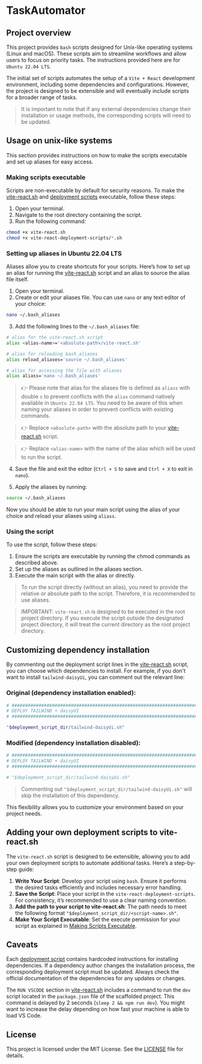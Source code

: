 # TaskAutomator

## Project overview

This project provides `bash` scripts designed for Unix-like operating systems (Linux and macOS). These scripts aim to streamline workflows and allow users to focus on priority tasks. The instructions provided here are for `Ubuntu 22.04 LTS`.

The initial set of scripts automates the setup of a `Vite + React` development environment, including some dependencies and configurations. However, the project is designed to be extensible and will eventually include scripts for a broader range of tasks.

> It is important to note that if any external dependencies change their installation or usage methods, the corresponding scripts will need to be updated.

## Usage on unix-like systems

This section provides instructions on how to make the scripts executable and set up aliases for easy access.

### Making scripts executable

Scripts are non-executable by default for security reasons. To make the [vite-react.sh](https://github.com/RabbitHole26/taskAutomator/blob/main/vite-react.sh) and [deployment scripts](https://github.com/RabbitHole26/taskAutomator/tree/main/vite-react-deployment-scripts) executable, follow these steps:

1. Open your terminal.
2. Navigate to the root directory containing the script.
3. Run the following command:

```bash
chmod +x vite-react.sh
chmod +x vite-react-deployment-scripts/*.sh
```

### Setting up aliases in Ubuntu 22.04 LTS

Aliases allow you to create shortcuts for your scripts. Here’s how to set up an alias for running the [vite-react.sh](https://github.com/RabbitHole26/taskAutomator/blob/main/vite-react.sh) script and an alias to source the alias file itself.

1. Open your terminal.
2. Create or edit your aliases file. You can use `nano` or any text editor of your choice:

```bash
nano ~/.bash_aliases
```

3. Add the following lines to the `~/.bash_aliases` file:

```bash
# alias for the vite-react.sh script
alias <alias-name>='<absolute-path>/vite-react.sh'

# alias for reloading bash_aliases 
alias reload_aliases='source ~/.bash_aliases'

# alias for accessing the file with aliases
alias aliass='nano ~/.bash_aliases'
```

> 👉 Please note that alias for the aliases file is defined as `aliass` with double `s` to prevent conflicts with the `alias` command natively available in `Ubuntu 22.04 LTS`. You need to be aware of this when naming your aliases in order to prevent conflicts with existing commands.

> 👉 Replace `<absolute-path>` with the absolute path to your [vite-react.sh](https://github.com/RabbitHole26/taskAutomator/blob/main/vite-react.sh) script.

> 👉 Replace `<alias-name>` with the name of the alias which will be used to run the script.

4. Save the file and exit the editor (`Ctrl + S` to save and `Ctrl + X` to exit in `nano`).

5. Apply the aliases by running:

```bash
source ~/.bash_aliases
```

Now you should be able to run your main script using the alias of your choice and reload your aliases using `aliass`.

### Using the script

To use the script, follow these steps:

1. Ensure the scripts are executable by running the chmod commands as described above.
2. Set up the aliases as outlined in the aliases section.
3. Execute the main script with the alias or directly.

> To run the script directly (without an alias), you need to provide the relative or absolute path to the script. Therefore, it is recommended to use aliases.

> IMPORTANT: `vite-react.sh` is designed to be executed in the root project directory. If you execute the script outside the designated project directory, it will treat the current directory as the root project directory.

## Customizing dependency installation

By commenting out the deployment script lines in the [vite-react.sh](https://github.com/RabbitHole26/taskAutomator/blob/main/vite-react.sh) script, you can choose which dependencies to install. For example, if you don't want to install `tailwind-daisyUi`, you can comment out the relevant line:

### Original (dependency installation enabled):

```bash
# #######################################################################################
# DEPLOY TAILWIND + daisyUI
# #######################################################################################

"$deployment_script_dir/tailwind-daisyUi.sh"
```

### Modified (dependency installation disabled):

```bash
# #######################################################################################
# DEPLOY TAILWIND + daisyUI
# #######################################################################################

# "$deployment_script_dir/tailwind-daisyUi.sh"
```

> Commenting out `"$deployment_script_dir/tailwind-daisyUi.sh"` will skip the installation of this dependency.

This flexibility allows you to customize your environment based on your project needs.

## Adding your own deployment scripts to vite-react.sh

The `vite-react.sh` script is designed to be extensible, allowing you to add your own deployment scripts to automate additional tasks. Here’s a step-by-step guide:

1. **Write Your Script**: Develop your script using `bash`. Ensure it performs the desired tasks efficiently and includes necessary error handling.
2. **Save the Script**: Place your script in the `vite-react-deployment-scripts`. For consistency, it’s recommended to use a clear naming convention.
3. **Add the path to your script to vite-react.sh**: The path needs to meet the following format `"$deployment_script_dir/<script-name>.sh"`.
4. **Make Your Script Executable**: Set the execute permission for your script as explained in [Making Scripts Executable](#making-scripts-executable).

## Caveats

Each [deployment script](https://github.com/RabbitHole26/taskAutomator/tree/main/vite-react-deployment-scripts) contains hardcoded instructions for installing dependencies. If a dependency author changes the installation process, the corresponding deployment script must be updated. Always check the official documentation of the dependencies for any updates or changes.

The `RUN VSCODE` section in [vite-react.sh](https://github.com/RabbitHole26/taskAutomator/blob/main/vite-react.sh) includes a command to run the `dev` script located in the `package.json` file of the scaffolded project. This command is delayed by 2 seconds (`sleep 2 && npm run dev`). You might want to increase the delay depending on how fast your machine is able to load VS Code.

## License
This project is licensed under the MIT License. See the [LICENSE](https://github.com/RabbitHole26/taskAutomator/blob/main/LICENSE) file for details.
